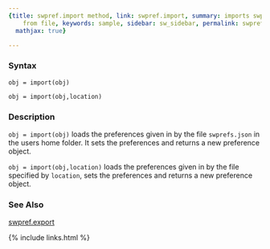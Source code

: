 ```yaml
---
{title: swpref.import method, link: swpref.import, summary: imports swpref object
    from file, keywords: sample, sidebar: sw_sidebar, permalink: swpref_import, folder: swpref,
  mathjax: true}

---
```

 
### Syntax
 
  
`obj = import(obj)`
 
`obj = import(obj,location)`
 
### Description
 
`obj = import(obj)` loads the preferences given in by the file
`swprefs.json` in the users home folder. It sets the preferences and
returns a new preference object.
 
`obj = import(obj,location)` loads the preferences given in by the file 
specified by `location`, sets the preferences and returns a new
preference object.
 
### See Also
 
[swpref.export](swpref_export)
 

{% include links.html %}
